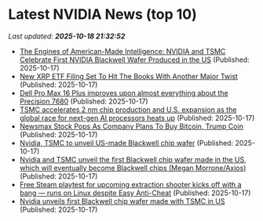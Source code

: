 # Latest NVIDIA News (top 10)
_Last updated: **2025-10-18 21:32:52**_

- [The Engines of American-Made Intelligence: NVIDIA and TSMC Celebrate First NVIDIA Blackwell Wafer Produced in the US](https://blogs.nvidia.com/blog/tsmc-blackwell-manufacturing/) (Published: 2025-10-17)
- [New XRP ETF Filing Set To Hit The Books With Another Major Twist](https://bitcoinist.com/new-xrp-etf-filing-coming/) (Published: 2025-10-17)
- [Dell Pro Max 16 Plus improves upon almost everything about the Precision 7680](https://www.notebookcheck.net/Dell-Pro-Max-16-Plus-improves-upon-almost-everything-about-the-Precision-7680.1138375.0.html) (Published: 2025-10-17)
- [TSMC accelerates 2 nm chip production and U.S. expansion as the global race for next-gen AI processors heats up](https://www.notebookcheck.net/TSMC-accelerates-2-nm-chip-production-and-U-S-expansion-as-the-global-race-for-next-gen-AI-processors-heats-up.1141018.0.html) (Published: 2025-10-17)
- [Newsmax Stock Pops As Company Plans To Buy Bitcoin, Trump Coin](https://finance.yahoo.com/news/newsmax-stock-pops-company-plans-203208200.html) (Published: 2025-10-17)
- [Nvidia, TSMC to unveil US-made Blackwell chip wafer](https://biztoc.com/x/02fa915cda6a380e) (Published: 2025-10-17)
- [Nvidia and TSMC unveil the first Blackwell chip wafer made in the US, which will eventually become Blackwell chips (Megan Morrone/Axios)](https://www.techmeme.com/251017/p31) (Published: 2025-10-17)
- [Free Steam playtest for upcoming extraction shooter kicks off with a bang — runs on Linux despite Easy Anti-Cheat](https://www.notebookcheck.net/Free-Steam-playtest-for-upcoming-extraction-shooter-kicks-off-with-a-bang-runs-on-Linux-despite-Easy-Anti-Cheat.1141002.0.html) (Published: 2025-10-17)
- [Nvidia unveils first Blackwell chip wafer made with TSMC in US](https://www.channelnewsasia.com/business/nvidia-unveils-first-blackwell-chip-wafer-made-tsmc-in-us-5410241) (Published: 2025-10-17)
